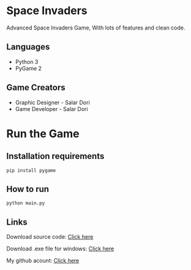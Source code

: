 # Space Invaders


Advanced Space Invaders Game, With lots of features and clean code.


## Languages

- Python 3
- PyGame 2



## Game Creators

- Graphic Designer - Salar Dori
- Game Developer - Salar Dori

# Run the Game

## Installation requirements
```
pip install pygame
```

## How to run

```
python main.py
```

## Links


Download source code: [Click here](https://github.com/developer-py/Space-Invaders/archive/refs/heads/master.zip)

Download .exe file for windows: [Click here](https://google.com/)

My github acount: [Click here](https://github.com/developer-py/)

